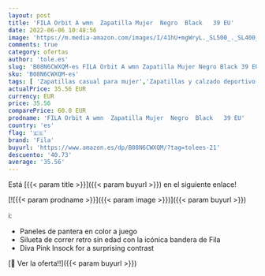 ```yaml
---
layout: post
title: 'FILA Orbit A wmn  Zapatilla Mujer  Negro  Black   39 EU'
date: 2022-06-06 10:48:56
image: 'https://m.media-amazon.com/images/I/41hU+mgWryL._SL500_._SL400_.jpg'
comments: true
category: ofertas
author: 'tole.es'
slug: 'B08N6CWXQM-es FILA Orbit A wmn Zapatilla Mujer Negro Black 39 EU'
sku: 'B08N6CWXQM-es'
tags: [ 'Zapatillas casual para mujer','Zapatillas y calzado deportivo para mujer','Zapatos','Zapatos para mujer','Zapatos y complementos','fila','zapatilla','🇪🇸', ]
actualPrice: 35.56 EUR
currency: EUR
price: 35.56
comparePrice: 60.0 EUR
prodname: 'FILA Orbit A wmn  Zapatilla Mujer  Negro  Black   39 EU'
country: 'es'
flag: '🇪🇸'
brand: 'Fila'
buyurl: 'https://www.amazon.es/dp/B08N6CWXQM/?tag=tolees-21'
descuento: '40.73'
average: '35.56'
---
```


Está [{{< param title >}}]({{< param buyurl >}}) en el siguiente enlace!

[![{{< param prodname >}}]({{< param image >}})]({{< param buyurl >}})

ℹ️:

- Paneles de pantera en color a juego
- Silueta de correr retro sin edad con la icónica bandera de Fila
- Diva Pink Insock for a surprising contrast

[🛒 Ver la oferta!!]({{< param buyurl >}})
